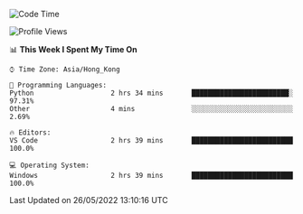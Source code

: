 <!--START_SECTION:waka-->
![Code Time](http://img.shields.io/badge/Code%20Time-16%20hrs%2040%20mins-blue)

![Profile Views](http://img.shields.io/badge/Profile%20Views-169-blue)

📊 **This Week I Spent My Time On** 

```text
⌚︎ Time Zone: Asia/Hong_Kong

💬 Programming Languages: 
Python                   2 hrs 34 mins       ████████████████████████░   97.31% 
Other                    4 mins              ░░░░░░░░░░░░░░░░░░░░░░░░░   2.69%

🔥 Editors: 
VS Code                  2 hrs 39 mins       █████████████████████████   100.0%

💻 Operating System: 
Windows                  2 hrs 39 mins       █████████████████████████   100.0%

```


 Last Updated on 26/05/2022 13:10:16 UTC
<!--END_SECTION:waka-->
